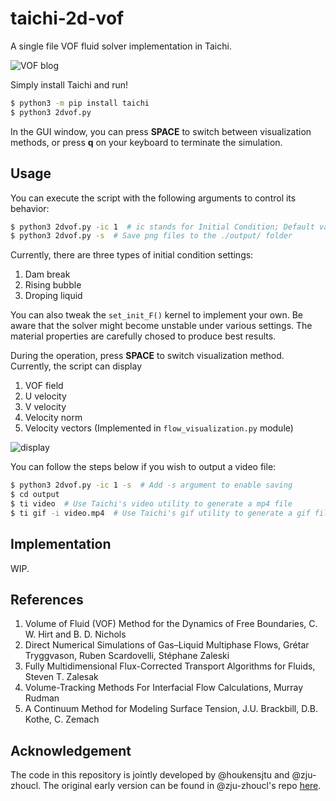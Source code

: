 # taichi-2d-vof
A single file VOF fluid solver implementation in Taichi.

![VOF blog](https://user-images.githubusercontent.com/2747993/225257322-8b55cf4e-16fa-4801-912d-8f1eb89a93c5.gif)

Simply install Taichi and run!
```bash
$ python3 -m pip install taichi
$ python3 2dvof.py
```

In the GUI window, you can press **SPACE** to switch between visualization methods, or press **q** on your keyboard to terminate the simulation.

## Usage
You can execute the script with the following arguments to control its behavior:
```bash
$ python3 2dvof.py -ic 1  # ic stands for Initial Condition; Default value is 1
$ python3 2dvof.py -s  # Save png files to the ./output/ folder
```
Currently, there are three types of initial condition settings:
1. Dam break
2. Rising bubble
3. Droping liquid

You can also tweak the `set_init_F()` kernel to implement your own. Be aware
that the solver might become unstable under various settings. The material
properties are carefully chosed to produce best results.

During the operation, press **SPACE** to switch visualization method. Currently,
the script can display
1. VOF field
2. U velocity
3. V velocity
4. Velocity norm
5. Velocity vectors (Implemented in `flow_visualization.py` module)

![display](https://user-images.githubusercontent.com/2747993/226554195-cd767de2-f386-46aa-8be7-00f1ed0c7f7a.png)

You can follow the steps below if you wish to output a video file:
```bash
$ python3 2dvof.py -ic 1 -s  # Add -s argument to enable saving
$ cd output
$ ti video  # Use Taichi's video utility to generate a mp4 file
$ ti gif -i video.mp4  # Use Taichi's gif utility to generate a gif file
```

## Implementation
WIP.

## References
1. Volume of Fluid (VOF) Method for the Dynamics of Free Boundaries, C. W. Hirt and B. D. Nichols
2. Direct Numerical Simulations of Gas–Liquid Multiphase Flows, Grétar Tryggvason, Ruben Scardovelli,  Stéphane Zaleski
3. Fully Multidimensional Flux-Corrected Transport Algorithms for Fluids, Steven T. Zalesak
4. Volume-Tracking Methods For Interfacial Flow Calculations, Murray Rudman
5. A Continuum Method for Modeling Surface Tension, J.U. Brackbill, D.B. Kothe, C. Zemach


## Acknowledgement
The code in this repository is jointly developed by @houkensjtu and @zju-zhoucl. The original early version can be found
in @zju-zhoucl's repo [here](https://github.com/zju-zhoucl/taichi_VOF).
